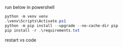 run below in powershell

```powershell
python -m venv venv
.\venv\Scripts\Activate.ps1
python -m pip install --upgrade --no-cache-dir pip
pip install -r .\requirements.txt
```

restart vs code